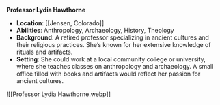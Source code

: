 **Professor Lydia Hawthorne**

- **Location**: [[Jensen, Colorado]]
- **Abilities**: Anthropology, Archaeology, History, Theology
- **Background**: A retired professor specializing in ancient cultures and their religious practices. She’s known for her extensive knowledge of rituals and artifacts.
- **Setting**: She could work at a local community college or university, where she teaches classes on anthropology and archaeology. A small office filled with books and artifacts would reflect her passion for ancient cultures.

![[Professor Lydia Hawthorne.webp]]